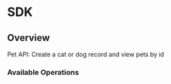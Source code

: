 # SDK

## Overview

Pet API: Create a cat or dog record and view pets by id

### Available Operations
